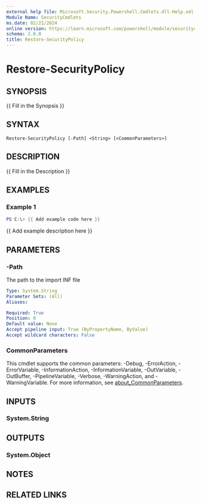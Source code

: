 ```yaml
---
external help file: Microsoft.Security.Powershell.Cmdlets.dll-Help.xml
Module Name: SecurityCmdlets
ms.date: 02/21/2024
online version: https://learn.microsoft.com/powershell/module/securitycmdlets/restore-securitypolicy?view=windowsserver2025-ps&wt.mc_id=ps-gethelp
schema: 2.0.0
title: Restore-SecurityPolicy
---
```


# Restore-SecurityPolicy

## SYNOPSIS
{{ Fill in the Synopsis }}

## SYNTAX

```
Restore-SecurityPolicy [-Path] <String> [<CommonParameters>]
```

## DESCRIPTION

{{ Fill in the Description }}

## EXAMPLES

### Example 1

```powershell
PS C:\> {{ Add example code here }}
```

{{ Add example description here }}

## PARAMETERS

### -Path

The path to the import INF file

```yaml
Type: System.String
Parameter Sets: (All)
Aliases:

Required: True
Position: 0
Default value: None
Accept pipeline input: True (ByPropertyName, ByValue)
Accept wildcard characters: False
```

### CommonParameters

This cmdlet supports the common parameters: -Debug, -ErrorAction, -ErrorVariable,
-InformationAction, -InformationVariable, -OutVariable, -OutBuffer, -PipelineVariable, -Verbose,
-WarningAction, and -WarningVariable. For more information, see
[about_CommonParameters](http://go.microsoft.com/fwlink/?LinkID=113216).

## INPUTS

### System.String

## OUTPUTS

### System.Object

## NOTES

## RELATED LINKS
